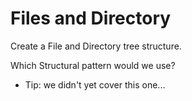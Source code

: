 # Files and Directory

Create a File and Directory tree structure.

Which Structural pattern would we use?
- Tip: we didn't yet cover this one...
